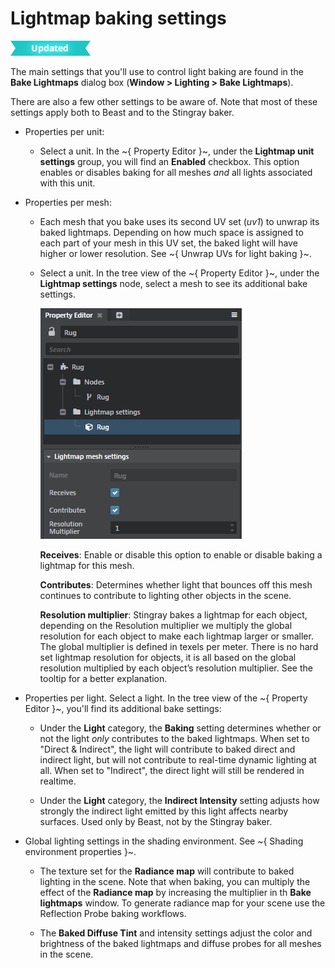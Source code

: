 # Lightmap baking settings

![UPDATED](../../../images/updated.png)

The main settings that you'll use to control light baking are found in the **Bake Lightmaps** dialog box (**Window > Lighting > Bake Lightmaps**).

There are also a few other settings to be aware of. Note that most of these settings apply both to Beast and to the Stingray baker.

-	Properties per unit:

	-	Select a unit. In the ~{ Property Editor }~, under the **Lightmap unit settings** group, you will find an **Enabled** checkbox. This option enables or disables baking for all meshes *and* all lights associated with this unit.

-	Properties per mesh:

	-	Each mesh that you bake uses its second UV set (*uv1*) to unwrap its baked lightmaps. Depending on how much space is assigned to each part of your mesh in this UV set, the baked light will have higher or lower resolution. See ~{ Unwrap UVs for light baking }~.

	-	Select a unit. In the tree view of the  ~{ Property Editor }~, under the **Lightmap settings** node, select a mesh to see its additional bake settings.

		![](../../../images/beast_settings_perMesh.png)

		**Receives**: Enable or disable this option to enable or disable baking a lightmap for this mesh.

		**Contributes**: Determines whether light that bounces off this mesh continues to contribute to lighting other objects in the scene.

		**Resolution multiplier**: Stingray bakes a lightmap for each object, depending on the Resolution multiplier we multiply the global resolution for each object to make each lightmap larger or smaller. The global multiplier is defined in texels per meter. There is no hard set lightmap resolution for objects, it is all based on the global resolution multiplied by each object’s resolution multiplier. See the tooltip for a better explanation.

-	Properties per light. Select a light. In the tree view of the  ~{ Property Editor }~, you'll find its additional bake settings:

	-	Under the **Light** category, the **Baking** setting determines whether or not the light *only* contributes to the baked lightmaps. When set to "Direct & Indirect", the light will contribute to baked direct and indirect light, but will not contribute to real-time dynamic lighting at all. When set to "Indirect", the direct light will still be rendered in realtime.

	-	Under the **Light** category, the **Indirect Intensity** setting adjusts how strongly the indirect light emitted by this light affects nearby surfaces. Used only by Beast, not by the Stingray baker.

-	Global lighting settings in the shading environment. See ~{ Shading environment properties }~.

	-	The texture set for the **Radiance map** will contribute to baked lighting in the scene. Note that when baking, you can multiply the effect of the **Radiance map** by increasing the multiplier in th **Bake lightmaps** window. To generate radiance map for your scene use the Reflection Probe baking workflows.

	-	The **Baked Diffuse Tint** and intensity settings adjust the color and brightness of the baked lightmaps and diffuse probes for all meshes in the scene.

